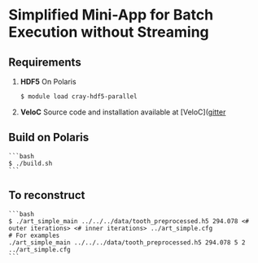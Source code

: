 # Simplified Mini-App for Batch Execution without Streaming

## Requirements

1. **HDF5**
    On Polaris
    ```bash
    $ module load cray-hdf5-parallel
    ```

2. **VeloC**
    Source code and installation available at [VeloC]([gitter](https://veloc.readthedocs.io/en/latest/)

## Build on Polaris
    ```bash
    $ ./build.sh
    ```


## To reconstruct
    ```bash
    $ ./art_simple_main ../../../data/tooth_preprocessed.h5 294.078 <# outer iterations> <# inner iterations> ../art_simple.cfg
    # For examples
    ./art_simple_main ../../../data/tooth_preprocessed.h5 294.078 5 2 ../art_simple.cfg
    ```


